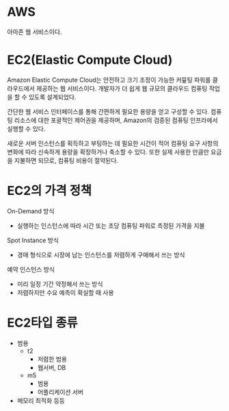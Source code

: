 # AWS
아마존 웹 서비스이다. 

# EC2(Elastic Compute Cloud)
Amazon Elastic Compute Cloud는 안전하고 크기 조정이 가능한 커뮾팅 파워를 클라우드에서 제공하는 웹 서비스이다. 개발자가 더 쉽게 웹 규모의 클라우드 컴퓨팅 작업을 할 수 있도록 설계되었다.

간단한 웹 서비스 인터페이스를 통해 간편하게 필요한 용량을 얻고 구성할 수 있다. 컴퓨팅 리소스에 대한 포괄적인 제어권을 제공하며, Amazon의 검증된 컴퓨팅 인프라에서 실행할 수 있다.

새로운 서버 인스턴스를 획득하고 부팅하는 데 필요한 시간이 적어 컴퓨팅 요구 사항의 변화에 따라 신속하게 용량을 확장하거나 축소할 수 있다. 또한 실제 사용한 만큼만 요금을 지불하면 되므로, 컴퓨팅 비용이 절약된다. 

# EC2의 가격 정책
On-Demand 방식
* 실행하는 인스턴스에 따라 시간 또는 초당 컴퓨팅 파워로 측정된 가격을 지불

Spot Instance 방식
* 경매 형식으로 시장에 남는 인스턴스를 저렴하게 구매해서 쓰는 방식

예약 인스턴스 방식
* 미리 일정 기간 약정해서 쓰는 방식
* 저렴하지만 수요 예측이 확실할 때 사용

# EC2타입 종류
* 범용
    * t2
        * 저렴한 범용
        * 웹서버, DB
    * m5
        * 범용
        * 어플리케이션 서버
* 메모리 최적화
 등등



